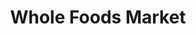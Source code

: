 ---
title: "Whole Foods Market"
url: /seattle/whole-foods-market-15th-avenue-west/
shop: Supermarkt
---